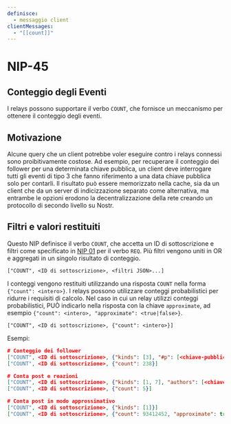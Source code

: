 ```yaml
---
definisce:
  - messaggio client
clientMessages:
  - "[[count]]"
---
```

# NIP-45

## Conteggio degli Eventi

I relays possono supportare il verbo `COUNT`, che fornisce un meccanismo per ottenere il conteggio degli eventi.

## Motivazione

Alcune query che un client potrebbe voler eseguire contro i relays connessi sono proibitivamente costose. Ad esempio, per recuperare il conteggio dei follower per una determinata chiave pubblica, un client deve interrogare tutti gli eventi di tipo 3 che fanno riferimento a una data chiave pubblica solo per contarli. Il risultato può essere memorizzato nella cache, sia da un client che da un server di indicizzazione separato come alternativa, ma entrambe le opzioni erodono la decentralizzazione della rete creando un protocollo di secondo livello su Nostr.

## Filtri e valori restituiti

Questo NIP definisce il verbo `COUNT`, che accetta un ID di sottoscrizione e filtri come specificato in [NIP 01](01.md) per il verbo `REQ`. Più filtri vengono uniti in OR e aggregati in un singolo risultato di conteggio.

```
["COUNT", <ID di sottoscrizione>, <filtri JSON>...]
```

I conteggi vengono restituiti utilizzando una risposta `COUNT` nella forma `{"count": <intero>}`. I relays possono utilizzare conteggi probabilistici per ridurre i requisiti di calcolo. Nel caso in cui un relay utilizzi conteggi probabilistici, PUÒ indicarlo nella risposta con la chiave `approximate`, ad esempio `{"count": <intero>, "approximate": <true|false>}`.

```
["COUNT", <ID di sottoscrizione>, {"count": <intero>}]
```

Esempi:

```json
# Conteggio dei follower
["COUNT", <ID di sottoscrizione>, {"kinds": [3], "#p": [<chiave-pubblica>]}]
["COUNT", <ID di sottoscrizione>, {"count": 238}]

# Conta post e reazioni
["COUNT", <ID di sottoscrizione>, {"kinds": [1, 7], "authors": [<chiave-pubblica>]}]
["COUNT", <ID di sottoscrizione>, {"count": 5}]

# Conta post in modo approssimativo
["COUNT", <ID di sottoscrizione>, {"kinds": [1]}]
["COUNT", <ID di sottoscrizione>, {"count": 93412452, "approximate": true}]
```